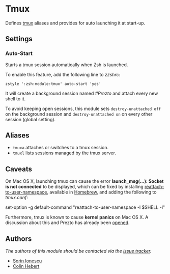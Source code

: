 Tmux
====

Defines [tmux][1] aliases and provides for auto launching it at start-up.

Settings
--------

### Auto-Start

Starts a tmux session automatically when Zsh is launched.

To enable this feature, add the following line to *zzshrc*:

    zstyle ':zsh:module:tmux' auto-start 'yes'

It will create a background session named _#Prezto_ and attach every new shell
to it.

To avoid keeping open sessions, this module sets `destroy-unattached off` on
the background session and `destroy-unattached on` on every other session
(global setting).

Aliases
-------

  - `tmuxa` attaches or switches to a tmux session.
  - `tmuxl` lists sessions managed by the tmux server.

Caveats
-------

On Mac OS X, launching tmux can cause the error **launch_msg(...): Socket is not
connected** to be displayed, which can be fixed by installing
[reattach-to-user-namespace][3], available in [Homebrew][4], and adding the
following to *tmux.conf*:

   set-option -g default-command "reattach-to-user-namespace -l $SHELL -l"

Furthermore, tmux is known to cause **kernel panics** on Mac OS X. A discussion
about this and Prezto has already been [opened][2].

Authors
-------

*The authors of this module should be contacted via the [issue tracker][5].*

  - [Sorin Ionescu](https://github.com/sorin-ionescu)
  - [Colin Hebert](https://github.com/ColinHebert)

[1]: http://tmux.sourceforge.net
[2]: https://github.com/sorin-ionescu/zsh/issues/62
[3]: https://github.com/ChrisJohnsen/tmux-MacOSX-pasteboard
[4]: https://github.com/mxcl/homebrew
[5]: https://github.com/sorin-ionescu/zsh/issues

